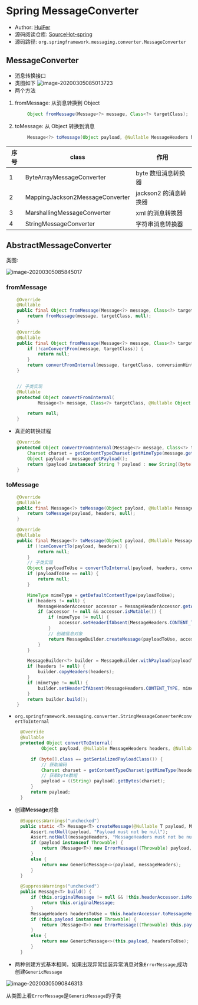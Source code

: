 # Spring MessageConverter

- Author: [HuiFer](https://github.com/huifer)
- 源码阅读仓库: [SourceHot-spring](https://github.com/SourceHot/spring-framework-read)
- 源码路径: `org.springframework.messaging.converter.MessageConverter`

## MessageConverter

- 消息转换接口
- 类图如下
  ![image-20200305085013723](https://fastly.jsdelivr.net/gh/doocs/source-code-hunter@main/images/springmessage/image-20200305085013723.png)
- 两个方法

1. fromMessage: 从消息转换到 Object

```java
    	Object fromMessage(Message<?> message, Class<?> targetClass);
```

2. toMessage: 从 Object 转换到消息

```java
    	Message<?> toMessage(Object payload, @Nullable MessageHeaders headers);
```

| 序号 | class                           | 作用                  |
| ---- | ------------------------------- | --------------------- |
| 1    | ByteArrayMessageConverter       | byte 数组消息转换器   |
| 2    | MappingJackson2MessageConverter | jackson2 的消息转换器 |
| 3    | MarshallingMessageConverter     | xml 的消息转换器      |
| 4    | StringMessageConverter          | 字符串消息转换器      |

## AbstractMessageConverter

类图:

![image-20200305085845017](https://fastly.jsdelivr.net/gh/doocs/source-code-hunter@main/images/springmessage/image-20200305085845017.png)

### fromMessage

```java
	@Override
	@Nullable
	public final Object fromMessage(Message<?> message, Class<?> targetClass) {
		return fromMessage(message, targetClass, null);
	}

	@Override
	@Nullable
	public final Object fromMessage(Message<?> message, Class<?> targetClass, @Nullable Object conversionHint) {
		if (!canConvertFrom(message, targetClass)) {
			return null;
		}
		return convertFromInternal(message, targetClass, conversionHint);
	}


	// 子类实现
	@Nullable
	protected Object convertFromInternal(
			Message<?> message, Class<?> targetClass, @Nullable Object conversionHint) {

		return null;
	}

```

- 真正的转换过程

```java
	@Override
	protected Object convertFromInternal(Message<?> message, Class<?> targetClass, @Nullable Object conversionHint) {
		Charset charset = getContentTypeCharset(getMimeType(message.getHeaders()));
		Object payload = message.getPayload();
		return (payload instanceof String ? payload : new String((byte[]) payload, charset));
	}

```

### toMessage

```java
    @Override
    @Nullable
    public final Message<?> toMessage(Object payload, @Nullable MessageHeaders headers) {
        return toMessage(payload, headers, null);
    }

```

```java
    @Override
    @Nullable
    public final Message<?> toMessage(Object payload, @Nullable MessageHeaders headers, @Nullable Object conversionHint) {
        if (!canConvertTo(payload, headers)) {
            return null;
        }
        // 子类实现
        Object payloadToUse = convertToInternal(payload, headers, conversionHint);
        if (payloadToUse == null) {
            return null;
        }

        MimeType mimeType = getDefaultContentType(payloadToUse);
        if (headers != null) {
            MessageHeaderAccessor accessor = MessageHeaderAccessor.getAccessor(headers, MessageHeaderAccessor.class);
            if (accessor != null && accessor.isMutable()) {
                if (mimeType != null) {
                    accessor.setHeaderIfAbsent(MessageHeaders.CONTENT_TYPE, mimeType);
                }
                // 创建信息对象
                return MessageBuilder.createMessage(payloadToUse, accessor.getMessageHeaders());
            }
        }

        MessageBuilder<?> builder = MessageBuilder.withPayload(payloadToUse);
        if (headers != null) {
            builder.copyHeaders(headers);
        }
        if (mimeType != null) {
            builder.setHeaderIfAbsent(MessageHeaders.CONTENT_TYPE, mimeType);
        }
        return builder.build();
    }


```

- `org.springframework.messaging.converter.StringMessageConverter#convertToInternal`

  ```java
  	@Override
  	@Nullable
  	protected Object convertToInternal(
  			Object payload, @Nullable MessageHeaders headers, @Nullable Object conversionHint) {

  		if (byte[].class == getSerializedPayloadClass()) {
  			// 获取编码
  			Charset charset = getContentTypeCharset(getMimeType(headers));
  			// 获取byte数组
  			payload = ((String) payload).getBytes(charset);
  		}
  		return payload;
  	}

  ```

- 创建**Message**对象

  ```java
  	@SuppressWarnings("unchecked")
  	public static <T> Message<T> createMessage(@Nullable T payload, MessageHeaders messageHeaders) {
  		Assert.notNull(payload, "Payload must not be null");
  		Assert.notNull(messageHeaders, "MessageHeaders must not be null");
  		if (payload instanceof Throwable) {
  			return (Message<T>) new ErrorMessage((Throwable) payload, messageHeaders);
  		}
  		else {
  			return new GenericMessage<>(payload, messageHeaders);
  		}
  	}

  ```

  ```java
  	@SuppressWarnings("unchecked")
  	public Message<T> build() {
  		if (this.originalMessage != null && !this.headerAccessor.isModified()) {
  			return this.originalMessage;
  		}
  		MessageHeaders headersToUse = this.headerAccessor.toMessageHeaders();
  		if (this.payload instanceof Throwable) {
  			return (Message<T>) new ErrorMessage((Throwable) this.payload, headersToUse);
  		}
  		else {
  			return new GenericMessage<>(this.payload, headersToUse);
  		}
  	}

  ```

- 两种创建方式基本相同，如果出现异常组装异常消息对象`ErrorMessage`,成功创建`GenericMessage`

![image-20200305090846313](https://fastly.jsdelivr.net/gh/doocs/source-code-hunter@main/images/springmessage/image-20200305090846313.png)

从类图上看`ErrorMessage`是`GenericMessage`的子类
